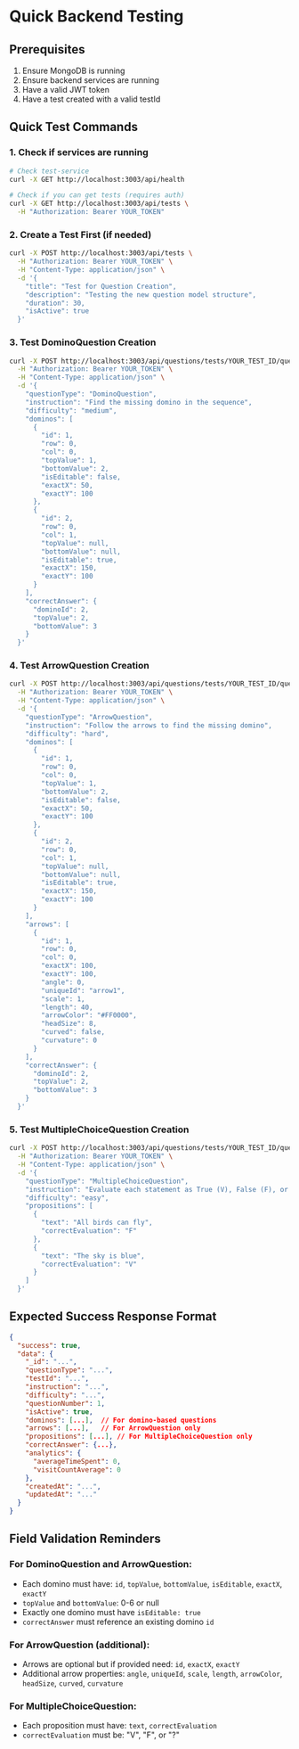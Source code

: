 # Quick Backend Testing

## Prerequisites

1. Ensure MongoDB is running
2. Ensure backend services are running
3. Have a valid JWT token
4. Have a test created with a valid testId

## Quick Test Commands

### 1. Check if services are running

```bash
# Check test-service
curl -X GET http://localhost:3003/api/health

# Check if you can get tests (requires auth)
curl -X GET http://localhost:3003/api/tests \
  -H "Authorization: Bearer YOUR_TOKEN"
```

### 2. Create a Test First (if needed)

```bash
curl -X POST http://localhost:3003/api/tests \
  -H "Authorization: Bearer YOUR_TOKEN" \
  -H "Content-Type: application/json" \
  -d '{
    "title": "Test for Question Creation",
    "description": "Testing the new question model structure",
    "duration": 30,
    "isActive": true
  }'
```

### 3. Test DominoQuestion Creation

```bash
curl -X POST http://localhost:3003/api/questions/tests/YOUR_TEST_ID/questions \
  -H "Authorization: Bearer YOUR_TOKEN" \
  -H "Content-Type: application/json" \
  -d '{
    "questionType": "DominoQuestion",
    "instruction": "Find the missing domino in the sequence",
    "difficulty": "medium",
    "dominos": [
      {
        "id": 1,
        "row": 0,
        "col": 0,
        "topValue": 1,
        "bottomValue": 2,
        "isEditable": false,
        "exactX": 50,
        "exactY": 100
      },
      {
        "id": 2,
        "row": 0,
        "col": 1,
        "topValue": null,
        "bottomValue": null,
        "isEditable": true,
        "exactX": 150,
        "exactY": 100
      }
    ],
    "correctAnswer": {
      "dominoId": 2,
      "topValue": 2,
      "bottomValue": 3
    }
  }'
```

### 4. Test ArrowQuestion Creation

```bash
curl -X POST http://localhost:3003/api/questions/tests/YOUR_TEST_ID/questions \
  -H "Authorization: Bearer YOUR_TOKEN" \
  -H "Content-Type: application/json" \
  -d '{
    "questionType": "ArrowQuestion",
    "instruction": "Follow the arrows to find the missing domino",
    "difficulty": "hard",
    "dominos": [
      {
        "id": 1,
        "row": 0,
        "col": 0,
        "topValue": 1,
        "bottomValue": 2,
        "isEditable": false,
        "exactX": 50,
        "exactY": 100
      },
      {
        "id": 2,
        "row": 0,
        "col": 1,
        "topValue": null,
        "bottomValue": null,
        "isEditable": true,
        "exactX": 150,
        "exactY": 100
      }
    ],
    "arrows": [
      {
        "id": 1,
        "row": 0,
        "col": 0,
        "exactX": 100,
        "exactY": 100,
        "angle": 0,
        "uniqueId": "arrow1",
        "scale": 1,
        "length": 40,
        "arrowColor": "#FF0000",
        "headSize": 8,
        "curved": false,
        "curvature": 0
      }
    ],
    "correctAnswer": {
      "dominoId": 2,
      "topValue": 2,
      "bottomValue": 3
    }
  }'
```

### 5. Test MultipleChoiceQuestion Creation

```bash
curl -X POST http://localhost:3003/api/questions/tests/YOUR_TEST_ID/questions \
  -H "Authorization: Bearer YOUR_TOKEN" \
  -H "Content-Type: application/json" \
  -d '{
    "questionType": "MultipleChoiceQuestion",
    "instruction": "Evaluate each statement as True (V), False (F), or Unknown (?)",
    "difficulty": "easy",
    "propositions": [
      {
        "text": "All birds can fly",
        "correctEvaluation": "F"
      },
      {
        "text": "The sky is blue",
        "correctEvaluation": "V"
      }
    ]
  }'
```

## Expected Success Response Format

```json
{
  "success": true,
  "data": {
    "_id": "...",
    "questionType": "...",
    "testId": "...",
    "instruction": "...",
    "difficulty": "...",
    "questionNumber": 1,
    "isActive": true,
    "dominos": [...],  // For domino-based questions
    "arrows": [...],   // For ArrowQuestion only
    "propositions": [...], // For MultipleChoiceQuestion only
    "correctAnswer": {...},
    "analytics": {
      "averageTimeSpent": 0,
      "visitCountAverage": 0
    },
    "createdAt": "...",
    "updatedAt": "..."
  }
}
```

## Field Validation Reminders

### For DominoQuestion and ArrowQuestion:

- Each domino must have: `id`, `topValue`, `bottomValue`, `isEditable`, `exactX`, `exactY`
- `topValue` and `bottomValue`: 0-6 or null
- Exactly one domino must have `isEditable: true`
- `correctAnswer` must reference an existing domino `id`

### For ArrowQuestion (additional):

- Arrows are optional but if provided need: `id`, `exactX`, `exactY`
- Additional arrow properties: `angle`, `uniqueId`, `scale`, `length`, `arrowColor`, `headSize`, `curved`, `curvature`

### For MultipleChoiceQuestion:

- Each proposition must have: `text`, `correctEvaluation`
- `correctEvaluation` must be: "V", "F", or "?"

